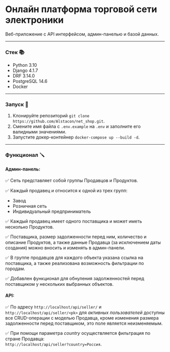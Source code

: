 # Онлайн платформа торговой сети электроники
Веб-приложение с API интерфейсом, админ-панелью и базой данных.
___


### Стек 📚
- Python 3.10
- Django 4.1.7
- DRF 3.14.0
- PostgreSQL 14.6
- Docker
___

### Запуск 🚀
1) Клонируйте репозиторий
`git clone https://github.com/Alstacon/net_shop.git`.
2) Смените имя файла с `.env.example` на `.env` и заполните его валидными значениями.
3) Запустите докер-контейнер `docker-compose up --build -d`.
___

### Функционал 🪛

#### Админ-панель:
✅ Сеть представляет собой группы Продавцов и Продуктов.

✅ Каждый продавец и относится к одной из трех групп:
- Завод
- Розничная сеть
- Индивидуальный предприниматель

✅ Каждый продавец имеет одного поставщика и может иметь несколько Продуктов.

✅ Поставщика, размер задолженности перед ним, количество и описание Продуктов,
а также данные Продавца (за исключением даты создания) можно вносить и изменять в админ-панели.

✅ В группе продавцов для каждого объекта указана ссылка на поставщика, а также реализована возможность фильтрации по городам.

✅ Добавлен функционал для обнуления задолженностей перед поставщиком у нескольких выбранных объектов.

#### API:
✅ По адресу `http://localhost/api/seller/` и `http://localhost/api/seller/<pk>` для _активных пользователей_ доступны все CRUD-операции
с моделью Продавца, кроме изменения размера задолженности перед поставщиком, это поле является неизменяемым.

✅ При помощи параметра _country_ осуществляется фильтрация по стране Продавца:\
`http://localhost/api/seller?country=Россия`.
